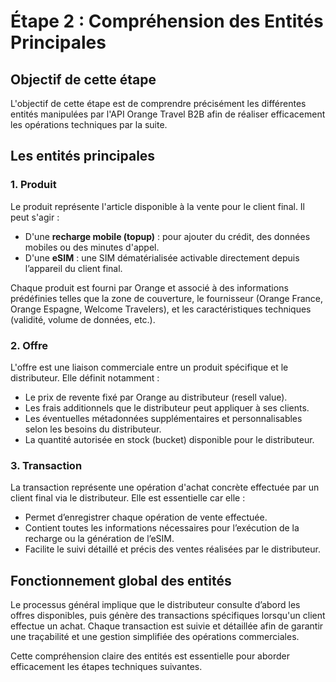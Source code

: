 # Étape 2 : Compréhension des Entités Principales

## Objectif de cette étape

L'objectif de cette étape est de comprendre précisément les différentes entités manipulées par l'API Orange Travel B2B afin de réaliser efficacement les opérations techniques par la suite.

## Les entités principales

### 1. Produit

Le produit représente l'article disponible à la vente pour le client final. Il peut s'agir :

- D'une **recharge mobile (topup)** : pour ajouter du crédit, des données mobiles ou des minutes d'appel.
- D'une **eSIM** : une SIM dématérialisée activable directement depuis l’appareil du client final.

Chaque produit est fourni par Orange et associé à des informations prédéfinies telles que la zone de couverture, le fournisseur (Orange France, Orange Espagne, Welcome Travelers), et les caractéristiques techniques (validité, volume de données, etc.).

### 2. Offre

L'offre est une liaison commerciale entre un produit spécifique et le distributeur. Elle définit notamment :

- Le prix de revente fixé par Orange au distributeur (resell value).
- Les frais additionnels que le distributeur peut appliquer à ses clients.
- Les éventuelles métadonnées supplémentaires et personnalisables selon les besoins du distributeur.
- La quantité autorisée en stock (bucket) disponible pour le distributeur.

### 3. Transaction

La transaction représente une opération d'achat concrète effectuée par un client final via le distributeur. Elle est essentielle car elle :

- Permet d’enregistrer chaque opération de vente effectuée.
- Contient toutes les informations nécessaires pour l’exécution de la recharge ou la génération de l’eSIM.
- Facilite le suivi détaillé et précis des ventes réalisées par le distributeur.

## Fonctionnement global des entités

Le processus général implique que le distributeur consulte d’abord les offres disponibles, puis génère des transactions spécifiques lorsqu'un client effectue un achat. Chaque transaction est suivie et détaillée afin de garantir une traçabilité et une gestion simplifiée des opérations commerciales.

Cette compréhension claire des entités est essentielle pour aborder efficacement les étapes techniques suivantes.

